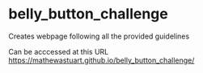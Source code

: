 # belly_button_challenge

Creates webpage following all the provided guidelines

Can be acccessed at this URL https://mathewastuart.github.io/belly_button_challenge/
